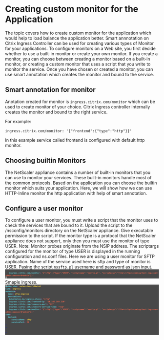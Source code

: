# **Creating custom monitor for the Application**

The topic covers how to create custom monitor for the application which would help to load balance the application better. Smart annnotation on Citrix Ingress Controller can be used for creating various types of Monitor for your applications. To configure monitors on a Web site, you first decide whether to use a built-in monitor or create your own monitor. If you create a monitor, you can choose between creating a monitor based on a built-in monitor, or creating a custom monitor that uses a script that you write to monitor the service. Once you have chosen or created a monitor, you can use smart annotation which creates the monitor and bound to the service. 
 

## **Smart annotation for monitor**

Anotation  created for monitor is ```ingress.citrix.com/monitor``` which can be used to create monitor of your choice. Citrix Ingress controller internally creates the monitor and bound to the right service.

For example:
```
ingress.citrix.com/monitor: '{"frontend":{"type":"http"}}'
```
In this example service called frontend is configured with default http monitor.


## **Choosing builtin Monitors**
  
  The NetScaler appliance contains a number of built-in monitors that you can use to monitor your services. These built-in monitors handle most of the common protocols. Based on the application you can choose the builtin monitor which suits your application. 
Here, we will show how we can use HTTP-Inline monitor the http application with help of smart annotation.


## **Configure a user monitor**

  To configure a user monitor, you must write a script that the monitor uses to check the services that are bound to it. Upload the script to the /nsconfig/monitors directory on the NetScaler appliance. Give executable permission to the script. If the monitor type is a protocol that the NetScaler appliance does not support, only then you must use the monitor of type USER.
Note: Monitor probes originate from the NSIP address. The scriptargs configured for the monitor of type USER is displayed in the running configuration and ns.conf files.
  Here we are using a user monitor for SFTP application. Name of the service used here is sftp and type of monitor is USER. Pasing the script ```nssftp.pl``` username and password as json input. 
  ![Monitor](../media/Monitor.png)
  Smaple ingress.
  ![Monitor](../media/Monitor_ingress.png)
  



